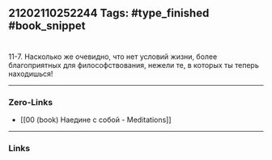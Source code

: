 21202110252244
Tags: #type_finished #book_snippet 
---
# 

 11-7. Насколько же очевидно, что нет условий жизни, более благоприятных для философствования, нежели те, в которых ты теперь находишься! 

---
### Zero-Links
 - [[00 (book) Наедине с собой - Meditations]]
---
### Links
